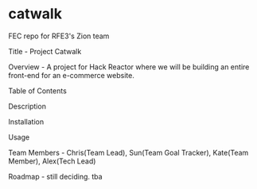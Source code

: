 # catwalk
FEC repo for RFE3's Zion team

Title - Project Catwalk

Overview - A project for Hack Reactor where we will be building an entire front-end for an e-commerce website.

Table of Contents

Description

Installation

Usage

Team Members - Chris(Team Lead), Sun(Team Goal Tracker), Kate(Team Member), Alex(Tech Lead)

Roadmap - still deciding. tba